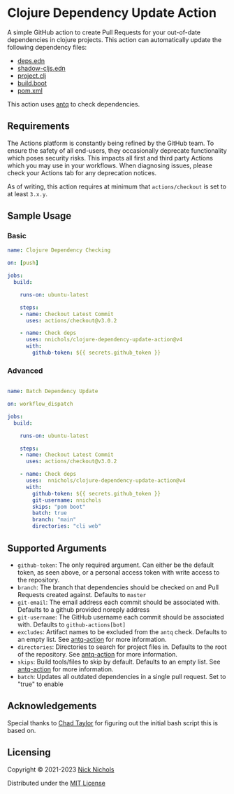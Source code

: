 # Clojure Dependency Update Action

A simple GitHub action to create Pull Requests for your out-of-date dependencies in clojure projects.
This action can automatically update the following dependency files:

- [deps.edn](https://github.com/clojure/tools.deps.alpha)
- [shadow-cljs.edn](https://github.com/thheller/shadow-cljs)
- [project.clj](https://github.com/technomancy/leiningen)
- [build.boot](https://github.com/boot-clj/boot)
- [pom.xml](https://github.com/apache/maven)

This action uses [antq](https://github.com/liquidz/antq) to check dependencies.

## Requirements

The Actions platform is constantly being refined by the GitHub team.
To ensure the safety of all end-users, they occasionally deprecate functionality which poses security risks.
This impacts all first and third party Actions which you may use in your workflows.
When diagnosing issues, please check your Actions tab for any deprecation notices.

As of writing, this action requires at minimum that `actions/checkout` is set to at least `3.x.y`.

## Sample Usage

### Basic

```yml
name: Clojure Dependency Checking

on: [push]

jobs:
  build:

    runs-on: ubuntu-latest

    steps:
    - name: Checkout Latest Commit
      uses: actions/checkout@v3.0.2

    - name: Check deps
      uses: nnichols/clojure-dependency-update-action@v4
      with:
        github-token: ${{ secrets.github_token }}
```

### Advanced

```yml

name: Batch Dependency Update

on: workflow_dispatch

jobs:
  build:

    runs-on: ubuntu-latest

    steps:
    - name: Checkout Latest Commit
      uses: actions/checkout@v3.0.2

    - name: Check deps
      uses:  nnichols/clojure-dependency-update-action@v4
      with:
        github-token: ${{ secrets.github_token }}
        git-username: nnichols
        skips: "pom boot"
        batch: true
        branch: "main"
        directories: "cli web"
```

## Supported Arguments

- `github-token`: The only required argument. Can either be the default token, as seen above, or a personal access token with write access to the repository.
- `branch`: The branch that dependencies should be checked on and Pull Requests created against. Defaults to `master`
- `git-email`: The email address each commit should be associated with. Defaults to a github provided noreply address
- `git-username`: The GitHub username each commit should be associated with. Defaults to `github-actions[bot]`
- `excludes`: Artifact names to be excluded from the `antq` check. Defaults to an empty list. See [antq-action](https://github.com/liquidz/antq-action#inputs) for more information.
- `directories`: Directories to search for project files in. Defaults to the root of the repository. See [antq-action](https://github.com/liquidz/antq-action#inputs) for more information.
- `skips`: Build tools/files to skip by default. Defaults to an empty list. See [antq-action](https://github.com/liquidz/antq-action#inputs) for more information.
- `batch`:  Updates all outdated dependencies in a single pull request. Set to "true" to enable

## Acknowledgements

Special thanks to [Chad Taylor](https://github.com/tessellator) for figuring out the initial bash script this is based on.

## Licensing

Copyright © 2021-2023 [Nick Nichols](https://nnichols.github.io/)

Distributed under the [MIT License](https://github.com/nnichols/clojure-dependency-update-action/blob/master/LICENSE)
